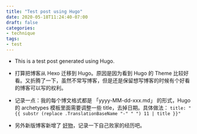 ```yaml
---
title: "Test post using Hugo"
date: 2020-05-18T11:24:40-07:00
draft: false
categories:
- technique
tags:
- test
---
```


- This is a test post generated using Hugo.

- 打算把博客从 Hexo 迁移到 Hugo。原因是因为看到 Hugo 的 Theme 比较好看。又折腾了一下，虽然不常写博客，但是还是保留想写博客的时候有个好看的博客可以写的权利。

- 记录一点：我的每个博文格式都是 「yyyy-MM-dd-xxx.md」 的形式，Hugo 的 archetypes 模板里面需要调整一些 title，去掉日期。具体做法： `title: "{{ substr (replace .TranslationBaseName "-" " ") 11 | title }}"`

- 另外新版博客新增了 [好物](https://anotherbug.com/tools/)，记录一下自己败家的经历吧。

